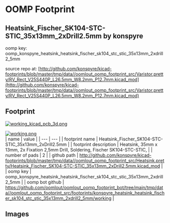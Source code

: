 # OOMP Footprint  
## Heatsink_Fischer_SK104-STC-STIC_35x13mm_2xDrill2.5mm  by konspyre  
  
oomp key: oomp_konspyre_heatsink_heatsink_fischer_sk104_stc_stic_35x13mm_2xdrill2_5mm  
  
source repo at: [http://github.com/konspyre/kicad-footprints/blob/master/tmp/data//oomlout_oomp_footprint_src/Varistor.pretty/RV_Rect_V25S440P_L26.5mm_W8.2mm_P12.7mm.kicad_mod](http://github.com/konspyre/kicad-footprints/blob/master/tmp/data//oomlout_oomp_footprint_src/Varistor.pretty/RV_Rect_V25S440P_L26.5mm_W8.2mm_P12.7mm.kicad_mod)  
## Footprint  
  
[![working_kicad_pcb_3d.png](working_kicad_pcb_3d_600.png)](working_kicad_pcb_3d.png)  
  
[![working.png](working_600.png)](working.png)  
| name | value | 
| --- | --- | 
| footprint name | Heatsink_Fischer_SK104-STC-STIC_35x13mm_2xDrill2.5mm | 
| footprint description | Heatsink, 35mm x 13mm, 2x Fixation 2,5mm Drill, Soldering, Fischer SK104-STC-STIC, | 
| number of pads | 2 | 
| github path | http://github.com/konspyre/kicad-footprints/blob/master/tmp/data//oomlout_oomp_footprint_src/Heatsink.pretty/Heatsink_Fischer_SK104-STC-STIC_35x13mm_2xDrill2.5mm.kicad_mod | 
| oomp key | oomp_konspyre_heatsink_heatsink_fischer_sk104_stc_stic_35x13mm_2xdrill2_5mm | 
| oomp bot github | https://github.com/oomlout/oomlout_oomp_footprint_bot/tree/main/tmp/data//oomlout_oomp_footprint_src/footprints/konspyre_heatsink_heatsink_fischer_sk104_stc_stic_35x13mm_2xdrill2_5mm/working | 
## Images  
